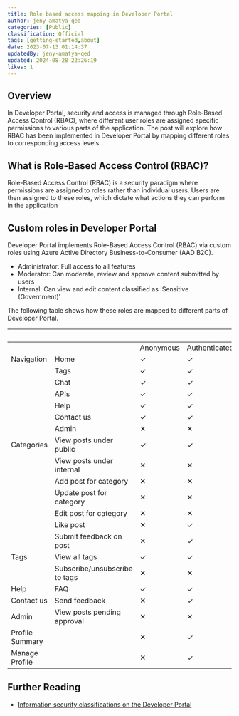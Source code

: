 ```yaml
---
title: Role based access mapping in Developer Portal
author: jeny-amatya-qed
categories: [Public]
classification: Official
tags: [getting-started,about]
date: 2023-07-13 01:14:37 
updatedBy: jeny-amatya-qed
updated: 2024-08-28 22:26:19 
likes: 1
---
```


## Overview

In Developer Portal, security and access is managed through Role-Based Access Control (RBAC), where different user roles are assigned specific permissions to various parts of the application. The post will explore how RBAC has been implemented in Developer Portal by mapping different roles to corresponding access levels.

## What is Role-Based Access Control (RBAC)?

Role-Based Access Control (RBAC) is a security paradigm where permissions are assigned to roles rather than individual users. Users are then assigned to these roles, which dictate what actions they can perform in the application

## Custom roles in Developer Portal

Developer Portal implements Role-Based Access Control (RBAC) via custom roles using Azure Active Directory Business-to-Consumer (AAD B2C).

* Administrator: Full access to all features
* Moderator: Can moderate, review and approve content submitted by users
* Internal: Can view and edit content classified as 'Sensitive (Government)'

The following table shows how these roles are mapped to different parts of Developer Portal.


|   |   | || Internal | Moderator | Administrator |
| :--- | :--- | :--------- | :--- | :--- | :--- | :--- |
| | |Anonymous | Authenticated|Authenticated|Authenticated|Authenticated|
| Navigation| Home | ✓ | ✓ | ✓ | ✓ | ✓ |
|  | Tags | ✓ | ✓ | ✓ | ✓ | ✓ |
|  | Chat | ✓ | ✓ | ✓ | ✓ | ✓ |
|  | APIs | ✓ | ✓ | ✓ | ✓ | ✓ |
|  | Help | ✓ | ✓ | ✓ | ✓ | ✓ |
|  | Contact us | ✓ | ✓ | ✓ | ✓ | ✓ |
|  | Admin | ✕| ✕| ✕ | ✕ | ✓ |
| Categories | View posts under public | ✓ | ✓ | ✓ | ✓ | ✓ |
|  | View posts under internal | ✕ | ✕ | ✓ | ✓ | ✓ |
|  | Add post for category | ✕ | ✕ | ✓ | ✓ | ✓ |
|  | Update post for category | ✕ | ✕ | ✓ | ✓ | ✓ |
|  | Edit post for category | ✕ | ✕ | ✓ | ✓ | ✓ |
|  | Like post | ✕ | ✓ | ✓ | ✓ | ✓ |
|  | Submit feedback on post | ✕ | ✓ | ✓ | ✓ | ✓ |
| Tags | View all tags | ✓ | ✓ | ✓ | ✓ | ✓ |
|  | Subscribe/unsubscribe to tags | ✕ | ✕ | ✓ | ✓ | ✓ |
| Help | FAQ | ✓ | ✓ | ✓ | ✓ | ✓ |
| Contact us | Send feedback | ✕ | ✓ | ✓ | ✓ | ✓ |
| Admin | View posts pending approval | ✕ | ✕ | ✕ | ✕ | ✓ |
| Profile Summary |  | ✕ | ✓ | ✓ | ✓ | ✓ |
| Manage Profile |  | ✕ | ✓ | ✓ | ✓ | ✓ |

## Further Reading

* [Information security classifications on the Developer Portal](https://developer.qed.qld.gov.au/public/Information-Security-Classifications-and-the-Developer-Portal/)